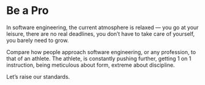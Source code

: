 # Be a Pro


In software engineering, the current atmosphere is relaxed — you go at your
leisure, there are no real deadlines, you don’t have to take care of yourself,
you barely need to grow.

Compare how people approach software engineering, or any profession, to that
of an athlete. The athlete, is constantly pushing further, getting 1 on 1
instruction, being meticulous about form, extreme about discipline.

Let’s raise our standards.

